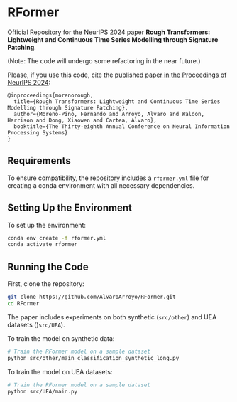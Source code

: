 # RFormer

Official Repository for the NeurIPS 2024 paper **Rough Transformers: Lightweight and Continuous Time Series Modelling through Signature Patching**.

(Note: The code will undergo some refactoring in the near future.)

Please, if you use this code, cite the [published paper in the Proceedings of NeurIPS 2024](https://arxiv.org/abs/2405.20799):

```
@inproceedings{morenorough,
  title={Rough Transformers: Lightweight and Continuous Time Series Modelling through Signature Patching},
  author={Moreno-Pino, Fernando and Arroyo, Alvaro and Waldon, Harrison and Dong, Xiaowen and Cartea, Alvaro},
  booktitle={The Thirty-eighth Annual Conference on Neural Information Processing Systems}
}
```

## Requirements

To ensure compatibility, the repository includes a `rformer.yml` file for creating a conda environment with all necessary dependencies.

## Setting Up the Environment

To set up the environment:

```bash
conda env create -f rformer.yml
conda activate rformer
```

## Running the Code

First, clone the repository:
   ```bash
   git clone https://github.com/AlvaroArroyo/RFormer.git
   cd RFormer
   ```

The paper includes experiments on both synthetic (`src/other`) and UEA datasets ()`src/UEA`). 

To train the model on synthetic data:

```bash
# Train the RFormer model on a sample dataset
python src/other/main_classification_synthetic_long.py
```

To train the model on UEA datasets:

```bash
# Train the RFormer model on a sample dataset
python src/UEA/main.py
```

